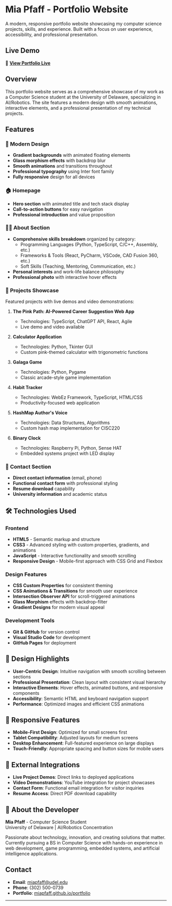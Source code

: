 # Mia Pfaff - Portfolio Website

A modern, responsive portfolio website showcasing my computer science projects, skills, and experience. Built with a focus on user experience, accessibility, and professional presentation.

##  Live Demo

🔗 **[View Portfolio Live](https://miapfaff.github.io/portfolio/)**

## Overview

This portfolio website serves as a comprehensive showcase of my work as a Computer Science student at the University of Delaware, specializing in AI/Robotics. The site features a modern design with smooth animations, interactive elements, and a professional presentation of my technical projects.

## Features

### 🎨 **Modern Design**
- **Gradient backgrounds** with animated floating elements
- **Glass morphism effects** with backdrop blur
- **Smooth animations** and transitions throughout
- **Professional typography** using Inter font family
- **Fully responsive** design for all devices

### 🏠 **Homepage**
- **Hero section** with animated title and tech stack display
- **Call-to-action buttons** for easy navigation
- **Professional introduction** and value proposition

### 👨‍💻 **About Section**
- **Comprehensive skills breakdown** organized by category:
  - Programming Languages (Python, TypeScript, C/C++, Assembly, etc.)
  - Frameworks & Tools (React, PyCharm, VSCode, CAD Fusion 360, etc.)
  - Soft Skills (Teaching, Mentoring, Communication, etc.)
- **Personal interests** and work-life balance philosophy
- **Professional photo** with interactive hover effects

### 🚀 **Projects Showcase**
Featured projects with live demos and video demonstrations:

1. **The Pink Path: AI-Powered Career Suggestion Web App**
   - Technologies: TypeScript, ChatGPT API, React, Agile
   - Live demo and video available

2. **Calculator Application**
   - Technologies: Python, Tkinter GUI
   - Custom pink-themed calculator with trigonometric functions

3. **Galaga Game**
   - Technologies: Python, Pygame
   - Classic arcade-style game implementation

4. **Habit Tracker**
   - Technologies: WebEz Framework, TypeScript, HTML/CSS
   - Productivity-focused web application

5. **HashMap Author's Voice**
   - Technologies: Data Structures, Algorithms
   - Custom hash map implementation for CISC220

6. **Binary Clock**
   - Technologies: Raspberry Pi, Python, Sense HAT
   - Embedded systems project with LED display

### 📧 **Contact Section**
- **Direct contact information** (email, phone)
- **Functional contact form** with professional styling
- **Resume download** capability
- **University information** and academic status

## 🛠️ Technologies Used

### **Frontend**
- **HTML5** - Semantic markup and structure
- **CSS3** - Advanced styling with custom properties, gradients, and animations
- **JavaScript** - Interactive functionality and smooth scrolling
- **Responsive Design** - Mobile-first approach with CSS Grid and Flexbox

### **Design Features**
- **CSS Custom Properties** for consistent theming
- **CSS Animations & Transitions** for smooth user experience
- **Intersection Observer API** for scroll-triggered animations
- **Glass Morphism** effects with backdrop-filter
- **Gradient Designs** for modern visual appeal

### **Development Tools**
- **Git & GitHub** for version control
- **Visual Studio Code** for development
- **GitHub Pages** for deployment


## 🎯 Design Highlights

- **User-Centric Design**: Intuitive navigation with smooth scrolling between sections
- **Professional Presentation**: Clean layout with consistent visual hierarchy
- **Interactive Elements**: Hover effects, animated buttons, and responsive components
- **Accessibility**: Semantic HTML and keyboard navigation support
- **Performance**: Optimized images and efficient CSS animations

## 📱 Responsive Features

- **Mobile-First Design**: Optimized for small screens first
- **Tablet Compatibility**: Adjusted layouts for medium screens
- **Desktop Enhancement**: Full-featured experience on large displays
- **Touch-Friendly**: Appropriate spacing and button sizes for mobile users

## 🔗 External Integrations

- **Live Project Demos**: Direct links to deployed applications
- **Video Demonstrations**: YouTube integration for project showcases
- **Contact Form**: Functional email integration for visitor inquiries
- **Resume Access**: Direct PDF download capability

## 👤 About the Developer

**Mia Pfaff** - Computer Science Student  
University of Delaware | AI/Robotics Concentration

Passionate about technology, innovation, and creating solutions that matter. Currently pursuing a BS in Computer Science with hands-on experience in web development, game programming, embedded systems, and artificial intelligence applications.

##  Contact

- **Email**: miapfaff@udel.edu
- **Phone**: (302) 500-0739
- **Portfolio**: [miapfaff.github.io/portfolio](https://miapfaff.github.io/portfolio)

---

